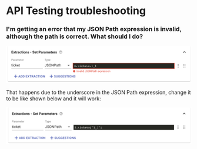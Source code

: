# API Testing troubleshooting

### I'm getting an error that my JSON Path expression is invalid, although the path is correct. What should I do?

![](../.gitbook/assets/screen-shot-2021-05-11-at-9.23.40.png)

That happens due to the underscore in the JSON Path expression, change it to be like shown below and it will work:

![](../.gitbook/assets/screen-shot-2021-05-11-at-9.24.39.png)



